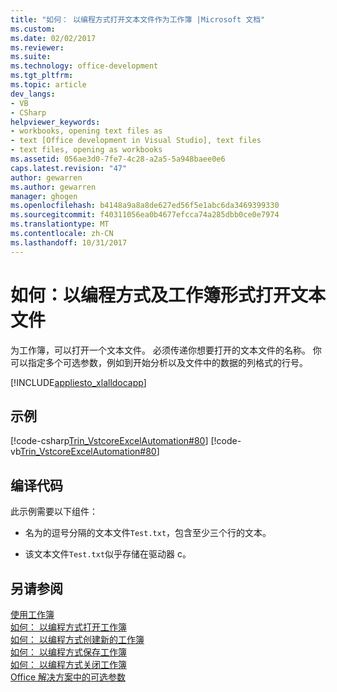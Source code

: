 ```yaml
---
title: "如何： 以编程方式打开文本文件作为工作簿 |Microsoft 文档"
ms.custom: 
ms.date: 02/02/2017
ms.reviewer: 
ms.suite: 
ms.technology: office-development
ms.tgt_pltfrm: 
ms.topic: article
dev_langs:
- VB
- CSharp
helpviewer_keywords:
- workbooks, opening text files as
- text [Office development in Visual Studio], text files
- text files, opening as workbooks
ms.assetid: 056ae3d0-7fe7-4c28-a2a5-5a948baee0e6
caps.latest.revision: "47"
author: gewarren
ms.author: gewarren
manager: ghogen
ms.openlocfilehash: b4148a9a8a8de627ed56f5e1abc6da3469399330
ms.sourcegitcommit: f40311056ea0b4677efcca74a285dbb0ce0e7974
ms.translationtype: MT
ms.contentlocale: zh-CN
ms.lasthandoff: 10/31/2017
---
```

# <a name="how-to-programmatically-open-text-files-as-workbooks"></a>如何：以编程方式及工作簿形式打开文本文件
  为工作簿，可以打开一个文本文件。 必须传递你想要打开的文本文件的名称。 你可以指定多个可选参数，例如到开始分析以及文件中的数据的列格式的行号。  
  
 [!INCLUDE[appliesto_xlalldocapp](../vsto/includes/appliesto-xlalldocapp-md.md)]  
  
## <a name="example"></a>示例  
 [!code-csharp[Trin_VstcoreExcelAutomation#80](../vsto/codesnippet/CSharp/Trin_VstcoreExcelAutomationCS/Sheet1.cs#80)]
 [!code-vb[Trin_VstcoreExcelAutomation#80](../vsto/codesnippet/VisualBasic/Trin_VstcoreExcelAutomation/Sheet1.vb#80)]  
  
## <a name="compiling-the-code"></a>编译代码  
 此示例需要以下组件：  
  
-   名为的逗号分隔的文本文件`Test.txt`，包含至少三个行的文本。  
  
-   该文本文件`Test.txt`似乎存储在驱动器 c。  
  
## <a name="see-also"></a>另请参阅  
 [使用工作簿](../vsto/working-with-workbooks.md)   
 [如何： 以编程方式打开工作簿](../vsto/how-to-programmatically-open-workbooks.md)   
 [如何： 以编程方式创建新的工作簿](../vsto/how-to-programmatically-create-new-workbooks.md)   
 [如何： 以编程方式保存工作簿](../vsto/how-to-programmatically-save-workbooks.md)   
 [如何： 以编程方式关闭工作簿](../vsto/how-to-programmatically-close-workbooks.md)   
 [Office 解决方案中的可选参数](../vsto/optional-parameters-in-office-solutions.md)  
  
  
